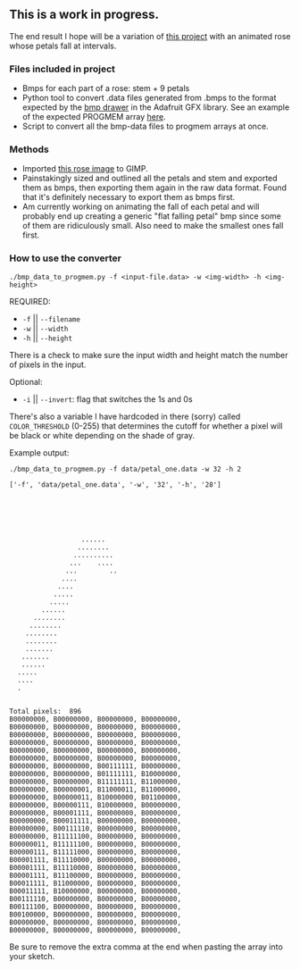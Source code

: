 ## This is a work in progress. ##
The end result I hope will be a variation of [this project](https://learn.adafruit.com/steampunk-cameo-necklace) with an animated rose whose petals fall at intervals.

### Files included in project ###
* Bmps for each part of a rose: stem + 9 petals
* Python tool to convert .data files generated from .bmps to the format expected by the [bmp drawer](https://github.com/adafruit/Adafruit-GFX-Library/blob/master/Adafruit_GFX.cpp#L464) in the Adafruit GFX library. See an example of the expected PROGMEM array [here](https://github.com/adafruit/Adafruit_SSD1306/blob/master/examples/ssd1306_128x64_i2c/ssd1306_128x64_i2c.ino#L35).
* Script to convert all the bmp-data files to progmem arrays at once.

### Methods ###
* Imported [this rose image](https://i.pinimg.com/236x/e9/3e/16/e93e167055a01f104275332bb70cb257--beauty-and-the-beast-rose-silhouette-disney-tattoos-beauty-and-the-beast.jpg) to GIMP.
* Painstakingly sized and outlined all the petals and stem and exported them as bmps, then exporting them again in the raw data format. Found that it's definitely necessary to export them as bmps first.
* Am currently working on animating the fall of each petal and will probably end up creating a generic "flat falling petal" bmp since some of them are ridiculously small. Also need to make the smallest ones fall first.

### How to use the converter
```
./bmp_data_to_progmem.py -f <input-file.data> -w <img-width> -h <img-height>
```
REQUIRED:
* `-f` || `--filename`
* `-w` || `--width`
* `-h` || `--height`

There is a check to make sure the input width and height match the number of pixels in the input.

Optional:
* `-i` || `--invert`:  flag that switches the 1s and 0s

There's also a variable I have hardcoded in there (sorry) called `COLOR_THRESHOLD` (0-255) that determines the cutoff for whether a pixel will be black or white depending on the shade of gray.

Example output:
```
./bmp_data_to_progmem.py -f data/petal_one.data -w 32 -h 2

['-f', 'data/petal_one.data', '-w', '32', '-h', '28']
                                
                                
                                
                                
                                
                                
                  ......        
                 ........       
                ..........      
               ...    ....      
              ...        ..     
             ....               
            ....                
           .....                
          .....                 
        ......                  
      ........                  
     ........                   
    ........                    
    ........                    
    .......                     
   .......                      
   ......                       
  .....                         
  ....                          
  .                             
                                
                                
Total pixels:  896
B00000000, B00000000, B00000000, B00000000, 
B00000000, B00000000, B00000000, B00000000, 
B00000000, B00000000, B00000000, B00000000, 
B00000000, B00000000, B00000000, B00000000, 
B00000000, B00000000, B00000000, B00000000, 
B00000000, B00000000, B00000000, B00000000, 
B00000000, B00000000, B00111111, B00000000, 
B00000000, B00000000, B01111111, B10000000, 
B00000000, B00000000, B11111111, B11000000, 
B00000000, B00000001, B11000011, B11000000, 
B00000000, B00000011, B10000000, B01100000, 
B00000000, B00000111, B10000000, B00000000, 
B00000000, B00001111, B00000000, B00000000, 
B00000000, B00011111, B00000000, B00000000, 
B00000000, B00111110, B00000000, B00000000, 
B00000000, B11111100, B00000000, B00000000, 
B00000011, B11111100, B00000000, B00000000, 
B00000111, B11111000, B00000000, B00000000, 
B00001111, B11110000, B00000000, B00000000, 
B00001111, B11110000, B00000000, B00000000, 
B00001111, B11100000, B00000000, B00000000, 
B00011111, B11000000, B00000000, B00000000, 
B00011111, B10000000, B00000000, B00000000, 
B00111110, B00000000, B00000000, B00000000, 
B00111100, B00000000, B00000000, B00000000, 
B00100000, B00000000, B00000000, B00000000, 
B00000000, B00000000, B00000000, B00000000, 
B00000000, B00000000, B00000000, B00000000, 
```
Be sure to remove the extra comma at the end when pasting the array into your sketch.
